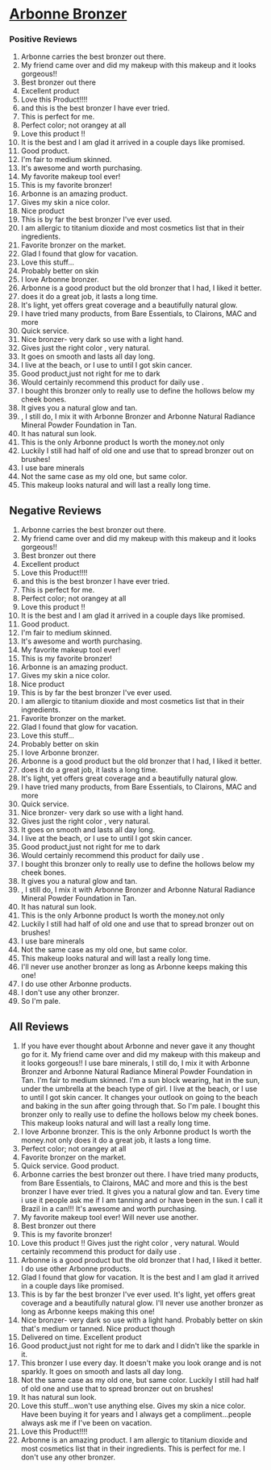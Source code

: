 # [Arbonne Bronzer](https://products.checkmycream.com/products/Arbonne-Bronzer.html)

### Positive Reviews

<ol>
      <li>Arbonne carries the best bronzer out there.</li>
      <li>My friend came over and did my makeup with this makeup and it looks gorgeous!!</li>
      <li>Best bronzer out there</li>
      <li>Excellent product</li>
      <li>Love this Product!!!!</li>
      <li>and this is the best bronzer I have ever tried.</li>
      <li>This is perfect for me.</li>
      <li>Perfect color; not orangey at all</li>
      <li>Love this product !!</li>
      <li>It is the best and I am glad it arrived in a couple days like promised.</li>
      <li>Good product.</li>
      <li>I&#x27;m fair to medium skinned.  </li>
      <li>It&#x27;s awesome and worth purchasing.</li>
      <li>My favorite makeup tool ever!</li>
      <li>This is my favorite bronzer!</li>
      <li>Arbonne is an amazing product.</li>
      <li>Gives my skin a nice color.</li>
      <li>Nice product</li>
      <li>This is by far the best bronzer I&#x27;ve ever used.  </li>
      <li>I am allergic to titanium dioxide and most cosmetics list that in their ingredients.</li>
      <li>Favorite bronzer on the market.</li>
      <li>Glad I found that glow for vacation.</li>
      <li>Love this stuff...</li>
      <li>Probably better on skin</li>
      <li>I love Arbonne bronzer.</li>
      <li>Arbonne is a good product but the old bronzer that I had, I liked it better.  </li>
      <li>does it do a great job, it lasts a long time.</li>
      <li>It&#x27;s light, yet offers great coverage and a beautifully natural glow.  </li>
      <li>I have tried many products, from Bare Essentials, to Clairons, MAC and more</li>
      <li>Quick service.</li>
      <li>Nice bronzer- very dark so use with a light hand.</li>
      <li>Gives just the right color , very natural.</li>
      <li>It goes on smooth and lasts all day long.</li>
      <li>I live at the beach, or I use to until I got skin cancer.  </li>
      <li>Good product,just not right for me to dark</li>
      <li>Would certainly recommend this product for daily use .</li>
      <li>I bought this bronzer only to really use to define the hollows below my cheek bones.  </li>
      <li>It gives you a natural glow and tan.</li>
      <li>, I still do, I mix it with Arbonne Bronzer and Arbonne Natural Radiance Mineral Powder Foundation in Tan.  </li>
      <li>It has natural sun look.</li>
      <li>This is the only Arbonne product Is worth the money.not only</li>
      <li>Luckily I still had half of old one and use that to spread bronzer out on brushes!</li>
      <li>I use bare minerals</li>
      <li>Not the same case as my old one, but same color.</li>
      <li>This makeup looks natural and will last a really long time.</li>
</ol>


<h2>Negative Reviews</h2>
<ol>
<li> Arbonne carries the best bronzer out there.</li>
<li> My friend came over and did my makeup with this makeup and it looks gorgeous!!</li>
<li> Best bronzer out there</li>
<li> Excellent product</li>
<li> Love this Product!!!!</li>
<li> and this is the best bronzer I have ever tried.</li>
<li> This is perfect for me.</li>
<li> Perfect color; not orangey at all</li>
<li> Love this product !!</li>
<li> It is the best and I am glad it arrived in a couple days like promised.</li>
<li> Good product.</li>
<li> I&#x27;m fair to medium skinned.  </li>
<li> It&#x27;s awesome and worth purchasing.</li>
<li> My favorite makeup tool ever!</li>
<li> This is my favorite bronzer!</li>
<li> Arbonne is an amazing product.</li>
<li> Gives my skin a nice color.</li>
<li> Nice product</li>
<li> This is by far the best bronzer I&#x27;ve ever used.  </li>
<li> I am allergic to titanium dioxide and most cosmetics list that in their ingredients.</li>
<li> Favorite bronzer on the market.</li>
<li> Glad I found that glow for vacation.</li>
<li> Love this stuff...</li>
<li> Probably better on skin</li>
<li> I love Arbonne bronzer.</li>
<li> Arbonne is a good product but the old bronzer that I had, I liked it better.  </li>
<li> does it do a great job, it lasts a long time.</li>
<li> It&#x27;s light, yet offers great coverage and a beautifully natural glow.  </li>
<li> I have tried many products, from Bare Essentials, to Clairons, MAC and more</li>
<li> Quick service.</li>
<li> Nice bronzer- very dark so use with a light hand.</li>
<li> Gives just the right color , very natural.</li>
<li> It goes on smooth and lasts all day long.</li>
<li> I live at the beach, or I use to until I got skin cancer.  </li>
<li> Good product,just not right for me to dark</li>
<li> Would certainly recommend this product for daily use .</li>
<li> I bought this bronzer only to really use to define the hollows below my cheek bones.  </li>
<li> It gives you a natural glow and tan.</li>
<li> , I still do, I mix it with Arbonne Bronzer and Arbonne Natural Radiance Mineral Powder Foundation in Tan.  </li>
<li> It has natural sun look.</li>
<li> This is the only Arbonne product Is worth the money.not only</li>
<li> Luckily I still had half of old one and use that to spread bronzer out on brushes!</li>
<li> I use bare minerals</li>
<li> Not the same case as my old one, but same color.</li>
<li> This makeup looks natural and will last a really long time.</li>
<li> I&#x27;ll never use another bronzer as long as Arbonne keeps making this one!</li>
<li> I do use other Arbonne products.</li>
<li> I don&#x27;t use any other bronzer.</li>
<li> So I&#x27;m pale.  </li>
</ol>

<h2>All Reviews</h2>

<ol>
    <li> If you have ever thought about Arbonne and never gave it any thought go for it.  My friend came over and did my makeup with this makeup and it looks gorgeous!! I use bare minerals, I still do, I mix it with Arbonne Bronzer and Arbonne Natural Radiance Mineral Powder Foundation in Tan.  I&#x27;m fair to medium skinned.  I&#x27;m a sun block wearing, hat in the sun, under the umbrella at the beach type of girl.  I live at the beach, or I use to until I got skin cancer.  It changes your outlook on going to the beach and baking in the sun after going through that.  So I&#x27;m pale.  I bought this bronzer only to really use to define the hollows below my cheek bones.  This makeup looks natural and will last a really long time.</li>
    <li> I love Arbonne bronzer. This is the only Arbonne product Is worth the money.not only does it do a great job, it lasts a long time.</li>
    <li> Perfect color; not orangey at all</li>
    <li> Favorite bronzer on the market.</li>
    <li> Quick service. Good product.</li>
    <li> Arbonne carries the best bronzer out there. I have tried many products, from Bare Essentials, to Clairons, MAC and more and this is the best bronzer I have ever tried. It gives you a natural glow and tan. Every time i use it people ask me if I am tanning and or have been in the sun.  I call it Brazil in a can!!! It&#x27;s awesome and worth purchasing.</li>
    <li> My favorite makeup tool ever! Will never use another.</li>
    <li> Best bronzer out there</li>
    <li> This is my favorite bronzer!</li>
    <li> Love this product !! Gives just the right color , very natural. Would certainly recommend this product for daily use .</li>
    <li> Arbonne is a good product but the old bronzer that I had, I liked it better.  I do use other Arbonne products.</li>
    <li> Glad I found that glow for vacation. It is the best and I am glad it arrived in a couple days like promised.</li>
    <li> This is by far the best bronzer I&#x27;ve ever used.  It&#x27;s light, yet offers great coverage and a beautifully natural glow.  I&#x27;ll never use another bronzer as long as Arbonne keeps making this one!</li>
    <li> Nice bronzer- very dark so use with a light hand. Probably better on skin that&#x27;s medium or tanned. Nice product though</li>
    <li> Delivered on time. Excellent product</li>
    <li> Good product,just not right for me to dark and I didn&#x27;t like the sparkle in it.</li>
    <li> This bronzer I use every day. It doesn&#x27;t make you look orange and is not sparkly. It goes on smooth and lasts all day long.</li>
    <li> Not the same case as my old one, but same color. Luckily I still had half of old one and use that to spread bronzer out on brushes!</li>
    <li> It has natural sun look.</li>
    <li> Love this stuff...won&#x27;t use anything else. Gives my skin a nice color. Have been buying it for years and I always get a compliment...people always ask me if I&#x27;ve been on vacation.</li>
    <li> Love this Product!!!!</li>
    <li> Arbonne is an amazing product. I am allergic to titanium dioxide and most cosmetics list that in their ingredients. This is perfect for me. I don&#x27;t use any other bronzer.</li>
</ol>




